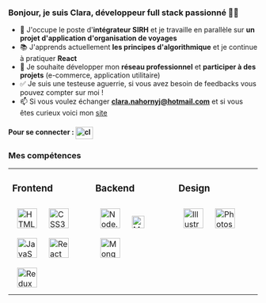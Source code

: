 <h3>Bonjour, je suis Clara, développeur full stack passionné 👩‍💻</h3>

- 🔭 J'occupe le poste d'**intégrateur SIRH** et je travaille en parallèle sur **un projet d'application d'organisation de voyages**
- 📚 J'apprends actuellement **les principes d'algorithmique** et je continue à pratiquer **React**
- 🤝 Je souhaite développer mon **réseau professionnel** et **participer à des projets** (e-commerce, application utilitaire)
- ✅ Je suis une testeuse aguerrie, si vous avez besoin de feedbacks vous pouvez compter sur moi !
- 📫 Si vous voulez échanger **clara.nahornyj@hotmail.com** et si vous êtes curieux voici mon <a href="https://cnahornyj.github.io/portfolio/" target="blank">site</a>

<h4>Pour se connecter : <a href="https://linkedin.com/in/claranahornyj" target="blank"><img align="center" src="https://raw.githubusercontent.com/rahuldkjain/github-profile-readme-generator/master/src/images/icons/Social/linked-in-alt.svg" alt="claranahornyj" height="25" width="35" /></a></h4>

<h3>Mes compétences</h3>
<table><tr>
  
<td valign="top" width="33%">

### Frontend  
<div>
<a href="https://en.wikipedia.org/wiki/HTML5" target="_blank"><img style="margin: 10px" src="https://profilinator.rishav.dev/skills-assets/html5-original-wordmark.svg" alt="HTML5" height="40" /></a>
<a href="https://www.w3schools.com/css/" target="_blank"><img style="margin: 10px" src="https://profilinator.rishav.dev/skills-assets/css3-original-wordmark.svg" alt="CSS3" height="40" /></a>
<a href="https://www.javascript.com/" target="_blank"><img style="margin: 10px" src="https://profilinator.rishav.dev/skills-assets/javascript-original.svg" alt="JavaScript" height="40" /></a>  
<a href="https://reactjs.org/" target="_blank"><img style="margin: 10px" src="https://profilinator.rishav.dev/skills-assets/react-original-wordmark.svg" alt="React" height="40" /></a>
<a href="https://redux.js.org/" target="_blank"><img style="margin: 10px" src="https://profilinator.rishav.dev/skills-assets/redux-original.svg" alt="Redux" height="40" /></a>  
</td>
  
<td valign="top" width="33%">

### Backend  
<div>
<a href="https://nodejs.org/" target="_blank"><img style="margin: 10px" src="https://profilinator.rishav.dev/skills-assets/nodejs-original-wordmark.svg" alt="Node.js" height="40" /></a>
<a href="https://www.mysql.com/" target="_blank"><img style="margin: 10px" src="https://profilinator.rishav.dev/skills-assets/mysql-original-wordmark.svg" alt="MySQL" height="25" /></a>  
<a href="https://www.mongodb.com/" target="_blank"><img style="margin: 10px" src="https://profilinator.rishav.dev/skills-assets/mongodb-original-wordmark.svg" alt="MongoDB" height="40" /></a>    
</div>

</td>
<td valign="top" width="33%">

### Design  
<div>  
<a href="https://www.adobe.com/in/products/illustrator.html" target="_blank"><img style="margin: 10px" src="https://profilinator.rishav.dev/skills-assets/adobe_illustrator-icon.svg" alt="Illustrator" height="40" /></a>  
<a href="https://www.adobe.com/in/products/photoshop.html" target="_blank"><img style="margin: 10px" src="https://profilinator.rishav.dev/skills-assets/photoshop-plain.svg" alt="Photoshop" height="40" /></a> 
</div>

</td></tr></table>






